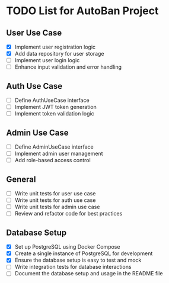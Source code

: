# TODO List for AutoBan Project

## User Use Case
- [x] Implement user registration logic
- [x] Add data repository for user storage
- [ ] Implement user login logic
- [ ] Enhance input validation and error handling

## Auth Use Case
- [ ] Define AuthUseCase interface
- [ ] Implement JWT token generation
- [ ] Implement token validation logic

## Admin Use Case
- [ ] Define AdminUseCase interface
- [ ] Implement admin user management
- [ ] Add role-based access control

## General
- [ ] Write unit tests for user use case
- [ ] Write unit tests for auth use case
- [ ] Write unit tests for admin use case
- [ ] Review and refactor code for best practices

## Database Setup
- [x] Set up PostgreSQL using Docker Compose
- [x] Create a single instance of PostgreSQL for development
- [x] Ensure the database setup is easy to test and mock
- [ ] Write integration tests for database interactions
- [ ] Document the database setup and usage in the README file 